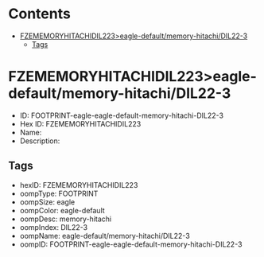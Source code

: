 



Contents
========

* [FZEMEMORYHITACHIDIL223>eagle-default/memory-hitachi/DIL22-3](#fzememoryhitachidil223eagle-defaultmemory-hitachidil22-3)
	* [Tags](#tags)

# FZEMEMORYHITACHIDIL223>eagle-default/memory-hitachi/DIL22-3

- ID: FOOTPRINT-eagle-eagle-default-memory-hitachi-DIL22-3
- Hex ID: FZEMEMORYHITACHIDIL223
- Name: 
- Description: 

## Tags

- hexID: FZEMEMORYHITACHIDIL223
- oompType: FOOTPRINT
- oompSize: eagle
- oompColor: eagle-default
- oompDesc: memory-hitachi
- oompIndex: DIL22-3
- oompName: eagle-default/memory-hitachi/DIL22-3
- oompID: FOOTPRINT-eagle-eagle-default-memory-hitachi-DIL22-3
